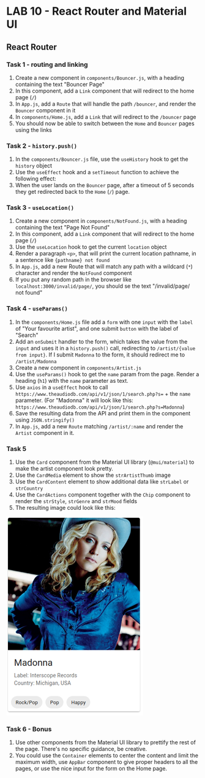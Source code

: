 # LAB 10 - React Router and Material UI

## React Router

### Task 1 - routing and linking

1. Create a new component in `components/Bouncer.js`, with a heading containing the text "Bouncer Page"
2. In this component, add a `Link` component that will redirect to the home page (`/`)
3. In `App.js`, add a `Route` that will handle the path `/bouncer`, and render the `Bouncer` component in it
4. In `components/Home.js`, add a `Link` that will redirect to the `/bouncer` page
5. You should now be able to switch between the `Home` and `Bouncer` pages using the links

### Task 2 - `history.push()`

1. In the `components/Bouncer.js` file, use the `useHistory` hook to get the `history` object
2. Use the `useEffect` hook and a `setTimeout` function to achieve the following effect:
3. When the user lands on the `Bouncer` page, after a timeout of 5 seconds they get redirected back to the `Home` (`/`) page.

### Task 3 - `useLocation()`

1. Create a new component in `components/NotFound.js`, with a heading containing the text "Page Not Found"
2. In this component, add a `Link` component that will redirect to the home page (`/`)
3. Use the `useLocation` hook to get the current `location` object
4. Render a paragraph `<p>`, that will print the current location pathname, in a sentence like `{pathname} not found`
5. In `App.js`, add a new Route that will match any path with a wildcard (`*`) character and render the `NotFound` component
6. If you put any random path in the browser like `localhost:3000/invalid/page/`, you should se the text "/invalid/page/ not found"

### Task 4 - `useParams()`

1. In the `components/Home.js` file add a `form` with one `input` with the `label` of "Your favourite artist", and one submit `button` with the label of "Search"
2. Add an `onSubmit` handler to the form, which takes the value from the `input` and uses it in a `history.push()` call, redirecting to `/artist/{value from input}`. If I submit `Madonna` to the form, it should redirect me to `/artist/Madonna`
3. Create a new component in `components/Artist.js`
4. Use the `useParams()` hook to get the `name` param from the page. Render a heading (`h1`) with the `name` parameter as text.
5. Use `axios` in a `useEffect` hook to call `https://www.theaudiodb.com/api/v1/json/1/search.php?s=` + the `name` parameter. (For "Madonna" it will look like this: `https://www.theaudiodb.com/api/v1/json/1/search.php?s=Madonna`)
6. Save the resulting data from the API and print them in the component using `JSON.stringify()`
7. In `App.js`, add a new `Route` matching `/artist/:name` and render the `Artist` component in it.

### Task 5

1. Use the `Card` component from the Material UI library (`@mui/material`) to make the artist component look pretty.
2. Use the `CardMedia` element to show the `strArtistThumb` image
3. Use the `CardContent` element to show additional data like `strLabel` or `strCountry`
4. Use the `CardActions` component together with the `Chip` component to render the `strStyle`, `strGenre` and `strMood` fields
5. The resulting image could look like this:

![image](public/madonna.png)

### Task 6 - Bonus

1. Use other components from the Material UI library to prettify the rest of the page. There's no specific guidance, be creative.
2. You could use the `Container` elements to center the content and limit the maximum width, use `AppBar` component to give proper headers to all the pages, or use the nice input for the form on the Home page.
